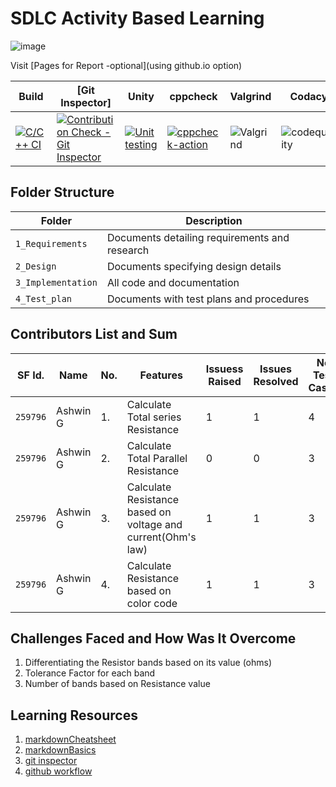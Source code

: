 # SDLC Activity Based Learning



![image](https://user-images.githubusercontent.com/82046396/114386075-61103900-9bae-11eb-8a3f-693e4c641e62.png)
 
 
 
Visit [Pages for Report -optional](using github.io option)

Build | [Git Inspector] | Unity | cppcheck|Valgrind|Codacy| 
------|----------|----|---|------|--------|
|[![C/C++ CI](https://github.com/AshwinG21/Ohm-s_law/actions/workflows/c-build.yml/badge.svg)](https://github.com/AshwinG21/Ohm-s_law/actions/workflows/c-build.yml) |[![Contribution Check - Git Inspector](https://github.com/AshwinG21/Ohm-s_law/actions/workflows/gitinspector.yml/badge.svg)](https://github.com/AshwinG21/Ohm-s_law/actions/workflows/gitinspector.yml)|[![Unit testing](https://github.com/AshwinG21/Ohm-s_law/actions/workflows/unit-test.yml/badge.svg)](https://github.com/AshwinG21/Ohm-s_law/actions/workflows/unit-test.yml) |[![cppcheck-action](https://github.com/AshwinG21/Ohm-s_law/actions/workflows/cppcheck.yml/badge.svg)](https://github.com/AshwinG21/Ohm-s_law/actions/workflows/cppcheck.yml) |![Valgrind](https://img.shields.io/badge/Valgrind-passing-green) |![codequality](https://img.shields.io/badge/code%20quality-A-green)

## Folder Structure
Folder             | Description
-------------------| -----------------------------------------
`1_Requirements`   | Documents detailing requirements and research
`2_Design`         | Documents specifying design details
`3_Implementation` | All code and documentation
`4_Test_plan`      | Documents with test plans and procedures

## Contributors List and Sum
SF Id. |  Name                  | No.  |  Features                          | Issuess Raised |Issues Resolved|No Test Cases|Test Case Pass
-------|------------------------|------|------------------------------------|----------------|---------------|-------------|--------------
`259796` | Ashwin G          |1.    |Calculate Total series Resistance   |  1            |  1          | 4          | 4    
`259796` | Ashwin G          |2.    |Calculate Total Parallel Resistance  |  0            |  0           | 3         | 3   
`259796` | Ashwin G          |3.    |Calculate Resistance based on voltage and current(Ohm's law) |  1            |  1          | 3          | 3    
`259796` | Ashwin G          |4.    |Calculate Resistance based on color code |  1            |  1          | 3         | 3     

   

## Challenges Faced and How Was It Overcome

1. Differentiating the Resistor bands based on its value (ohms)
2. Tolerance Factor for each band
3. Number of bands based on Resistance value


## Learning Resources
1. [markdownCheatsheet](https://github.com/adam-p/markdown-here/wiki/Markdown-Cheatsheet)
2. [markdownBasics](https://guides.github.com/features/mastering-markdown/)
3. [git inspector](https://github.com/ejwa/gitinspector.git)
4. [github workflow](https://docs.github.com/en/actions/learn-github-action)


